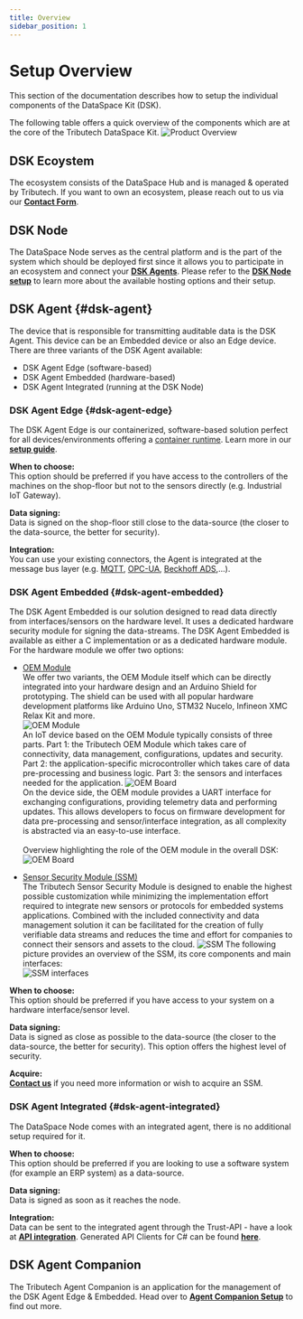 ```yaml
---
title: Overview
sidebar_position: 1
---
```


# Setup Overview

This section of the documentation describes how to setup the individual components of the DataSpace Kit (DSK).

The following table offers a quick overview of the components which are at the core of the Tributech DataSpace Kit.
![Product Overview](../img/introduction/productoverviewcomp.svg)

## DSK Ecoystem

The ecosystem consists of the DataSpace Hub and is managed & operated by Tributech. If you want to own an ecosystem, please reach out to us via our [**Contact Form**](https://www.tributech.io/about-us/).

## DSK Node

The DataSpace Node serves as the central platform and is the part of the system which should be deployed first since it allows you to participate in an ecosystem and connect your [**DSK Agents**](#dsk-agent).
Please refer to the [**DSK Node setup**](./node.md) to learn more about the available hosting options and their setup.

## DSK Agent {#dsk-agent}

The device that is responsible for transmitting auditable data is the DSK Agent. This device can be an Embedded device or also an Edge device.
There are three variants of the DSK Agent available:

- DSK Agent Edge (software-based)
- DSK Agent Embedded (hardware-based)
- DSK Agent Integrated (running at the DSK Node)

### DSK Agent Edge {#dsk-agent-edge}

The DSK Agent Edge is our containerized, software-based solution perfect for all devices/environments offering a [container runtime](./agent/overview.md#software-requirements-software-requirements). Learn more in our [**setup guide**](./agent/overview.md).

**When to choose:**<br />
This option should be preferred if you have access to the controllers of the machines on the shop-floor but not to the sensors directly (e.g. Industrial IoT Gateway).

**Data signing:**<br />
Data is signed on the shop-floor still close to the data-source (the closer to the data-source, the better for security).

**Integration:**<br />
You can use your existing connectors, the Agent is integrated at the message bus layer (e.g. [MQTT](../provide_data/iot/mqtt.md), [OPC-UA](../provide_data/iot/opc-ua.md), [Beckhoff ADS](../provide_data/iot/ads.md),...).

### DSK Agent Embedded {#dsk-agent-embedded}

The DSK Agent Embedded is our solution designed to read data directly from interfaces/sensors on the hardware level. It uses a dedicated hardware security module for signing the data-streams. 
The DSK Agent Embedded is available as either a C implementation or as a dedicated hardware module.
For the hardware module we offer two options:
* [OEM Module](https://tributech.io/blog/oem-module)  
We offer two variants, the OEM Module itself which can be directly integrated into your hardware design and an Arduino Shield for prototyping.
The shield can be used with all popular hardware development platforms like Arduino Uno, STM32 Nucelo, Infineon XMC Relax Kit and more.  
![OEM Module](./img/OEM_Module.jpg)  
An IoT device based on the OEM Module typically consists of three parts. Part 1: the Tributech OEM Module which takes care of connectivity, data management, configurations, updates and security. Part 2: the application-specific microcontroller which takes care of data pre-processing and business logic. Part 3: the sensors and interfaces needed for the application. 
![OEM Board](./img/OEM_Board.jpg)  
On the device side, the OEM module provides a UART interface for exchanging configurations, providing telemetry data and performing updates. This allows developers to focus on firmware development for data pre-processing and sensor/interface integration, as all complexity is abstracted via an easy-to-use interface.<br/><br/>
Overview highlighting the role of the OEM module in the overall DSK:
![OEM Board](./img/OEM_Architecture.jpg)

* [Sensor Security Module (SSM)](https://tributech.io/blog/sensor-security-module)  
The Tributech Sensor Security Module is designed to enable the highest possible customization while minimizing the implementation effort required to integrate new sensors or protocols for embedded systems applications. Combined with the included connectivity and data management solution it can be facilitated for the creation of fully verifiable data streams and reduces the time and effort for companies to connect their sensors and assets to the cloud.
![SSM](./img/SSM_shadow_pins.png)
The following picture provides an overview of the SSM, its core components and main interfaces:  
![SSM interfaces](./img/SSM_interfaces.png)

**When to choose:**<br />
This option should be preferred if you have access to your system on a hardware interface/sensor level.

**Data signing:**<br />
Data is signed as close as possible to the data-source (the closer to the data-source, the better for security). This option offers the highest level of security.

**Acquire:**<br />
[**Contact us**](https://www.tributech.io/about-us/) if you need more information or wish to acquire an SSM.

### DSK Agent Integrated {#dsk-agent-integrated}

The DataSpace Node comes with an integrated agent, there is no additional setup required for it.

**When to choose:**<br />
This option should be preferred if you are looking to use a software system (for example an ERP system) as a data-source.

**Data signing:**<br />
Data is signed as soon as it reaches the node.

**Integration:**<br />
Data can be sent to the integrated agent through the Trust-API - have a look at [**API integration**](../provide_data/rest.md). Generated API Clients for C# can be found [**here**](https://github.com/tributech-solutions/tributech-dsk-api-clients).

## DSK Agent Companion

The Tributech Agent Companion is an application for the management of the DSK Agent Edge & Embedded. Head over to [**Agent Companion Setup**](agent_companion.mdx) to find out more.
